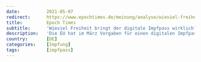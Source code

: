 ```yaml
---
date:          2021-05-07
redirect:      https://www.epochtimes.de/meinung/analyse/wieviel-freiheit-bringt-der-digitale-impfpass-wirklich-a3507299.html
title:         Epoch Times
subtitle:      'Wieviel Freiheit bringt der digitale Impfpass wirklich?'
description:   'Die EU hat im März Vorgaben für einen digitalen Impfpass gemacht, die Bundesregierung arbeitet nun an der Umsetzung. Statt eines reinen Impfpasses soll es „Grüne Nachweise“ geben. Wird das wirklich die ersehnte Freiheit für die Bürger bringen? Eine Analyse.'
country:       [DE]
categories:    [Impfung]
tags:          [impfpass]
---
```

